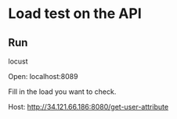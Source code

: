 # Load test on the API
## Run
locust

Open:
localhost:8089

Fill in the load you want to check.

Host: http://34.121.66.186:8080/get-user-attribute